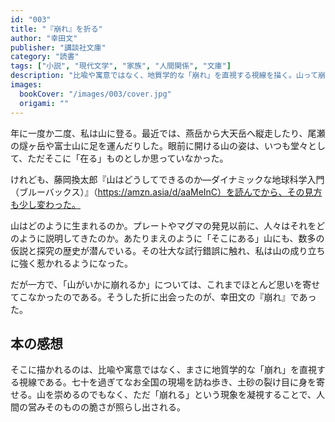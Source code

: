 ```yaml
---
id: "003"
title: "『崩れ』を折る"
author: "幸田文"
publisher: "講談社文庫"
category: "読書"
tags: ["小説", "現代文学", "家族", "人間関係", "文庫"]
description: "比喩や寓意ではなく、地質学的な「崩れ」を直視する視線を描く。山って崩れるんだよな。"
images:
  bookCover: "/images/003/cover.jpg"
  origami: ""
---
```


年に一度か二度、私は山に登る。最近では、燕岳から大天岳へ縦走したり、尾瀬の燧ヶ岳や富士山に足を運んだりした。眼前に開ける山の姿は、いつも堂々として、ただそこに「在る」ものとしか思っていなかった。

けれども、藤岡換太郎『山はどうしてできるのか―ダイナミックな地球科学入門（ブルーバックス）』（https://amzn.asia/d/aaMeInC）を読んでから、その見方も少し変わった。

山はどのように生まれるのか。プレートやマグマの発見以前に、人々はそれをどのように説明してきたのか。あたりまえのように「そこにある」山にも、数多の仮説と探究の歴史が潜んでいる。その壮大な試行錯誤に触れ、私は山の成り立ちに強く惹かれるようになった。

だが一方で、「山がいかに崩れるか」については、これまでほとんど思いを寄せてこなかったのである。そうした折に出会ったのが、幸田文の『崩れ』であった。

## 本の感想

そこに描かれるのは、比喩や寓意ではなく、まさに地質学的な「崩れ」を直視する視線である。七十を過ぎてなお全国の現場を訪ね歩き、土砂の裂け目に身を寄せる。山を崇めるのでもなく、ただ「崩れる」という現象を凝視することで、人間の営みそのものの脆さが照らし出される。